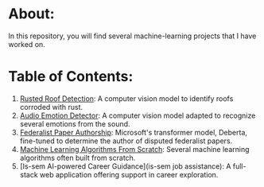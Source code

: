 # About:

In this repository, you will find several machine-learning projects that I have worked on.

# Table of Contents:

1. [Rusted Roof Detection](rusted_roof_detection): A computer vision model to identify roofs corroded with rust.
2. [Audio Emotion Detector](audio_emotion_detector): A computer vision model adapted to recognize several emotions from the sound.
3. [Federalist Paper Authorship](federalist_paper_authorship): Microsoft's transformer model, Deberta, fine-tuned to determine the author of disputed federalist papers.
4. [Machine Learning Algorithms From Scratch](From%20Scratch%20Implementation): Several machine learning algorithms often built from scratch. 
5. [Is-sem AI-powered Career Guidance](is-sem job assistance): A full-stack web application offering support in career exploration.
